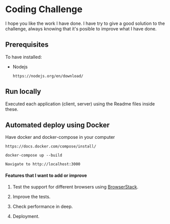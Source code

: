 # Coding Challenge

I hope you like the work I have done. I have try to give a good solution to the challenge,
always knowing that it's posible to improve what I have done.

## Prerequisites

To have installed:

- Nodejs
  ```
  https://nodejs.org/en/download/
  ```

## Run locally

Executed each application (client, server) using the Readme files inside these.

## Automated deploy using Docker

Have docker and docker-compose in your computer

```
https://docs.docker.com/compose/install/
```

```
docker-compose up --build

Navigate to http://localhost:3000

```

#### Features that I want to add or improve

1. Test the support for different browsers using [BrowserStack](https://browserstack.com).

2. Improve the tests.

3. Check performance in deep.

4. Deployment.